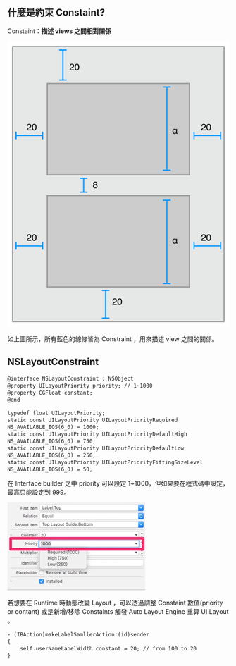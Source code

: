 什麼是約束 Constaint?
---------------------------

Constaint：**描述 views 之間相對關係**

![layout_constraints_2x.png](./layout_constraints_2x.png)

如上圖所示，所有藍色的線條皆為 Constraint ，用來描述 view 之間的關係。


## NSLayoutConstraint
```  objc
@interface NSLayoutConstraint : NSObject
@property UILayoutPriority priority; // 1~1000
@property CGFloat constant;
@end
```

```  objc
typedef float UILayoutPriority;
static const UILayoutPriority UILayoutPriorityRequired NS_AVAILABLE_IOS(6_0) = 1000;
static const UILayoutPriority UILayoutPriorityDefaultHigh NS_AVAILABLE_IOS(6_0) = 750;
static const UILayoutPriority UILayoutPriorityDefaultLow NS_AVAILABLE_IOS(6_0) = 250;
static const UILayoutPriority UILayoutPriorityFittingSizeLevel NS_AVAILABLE_IOS(6_0) = 50;
```

在 Interface builder 之中 priority 可以設定 1~1000，但如果要在程式碼中設定，最高只能設定到 999。

![constraint_priority.jpg](./constraint_priority.jpg)

若想要在 Runtime 時動態改變 Layout ，可以透過調整 Constaint 數值(priority or contant) 或是新增/移除 Constaints 觸發 Auto Layout Engine 重算 UI Layout 。

```  objc
- (IBAction)makeLabelSamllerAction:(id)sender
{
	self.userNameLabelWidth.constant = 20; // from 100 to 20	
}
```